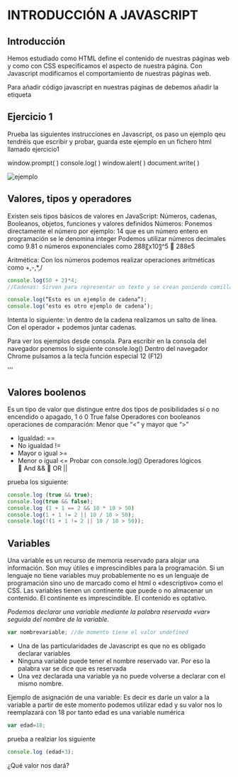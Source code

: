 # INTRODUCCIÓN A JAVASCRIPT

Introducción
---
Hemos estudiado como HTML define el contenido de nuestras páginas web y como con CSS especificamos el aspecto de nuestra página.
Con Javascript modificamos el comportamiento de nuestras páginas web.

Para añadir código javascript en nuestras páginas de debemos añadir la etiqueta <script> </script>


Ejercicio 1
---

Prueba las siguientes instrucciones en Javascript, os paso un ejemplo qeu tendréis que escribir y probar, guarda este ejemplo en un fichero html llamado
ejercicio1

window.prompt( )
console.log( )
window.alert( )
document.write( )

![ejemplo](https://francescricart.com/wp-content/uploads/2018/01/comandos-elementales-javascript.png "ejemplo1")

Valores, tipos y operadores
---
Existen seis tipos básicos de valores en JavaScript:
	Números, cadenas, Booleanos, objetos, funciones y valores definidos
Números: Ponemos directamente el número por ejemplo: 14 que es un número entero en programación se le denomina integer 
Podemos utilizar números decimales como 9.81 o números exponenciales como 288〖x10〗^5  288e5

Aritmética: Con los números podemos realizar operaciones aritméticas como +,-,*,/

```javascript
console.log(50 + 2)*4;
//Cadenas: Sirven para representar un texto y se crean poniendo comillas simples o dobles

console.log(“Esto es un ejemplo de cadena”);
console.log(‘esto es otro ejemplo de cadena’);
```
Intenta lo siguiente:
\n dentro de la cadena realizamos un salto de línea.
Con el operador + podemos juntar cadenas.

Para ver los ejemplos desde consola.
Para escribir en la consola del navegador ponemos lo siguiente console.log()
Dentro del navegador Chrome pulsamos a la tecla función especial 12 (F12)


'''

Valores boolenos
---

Es un tipo de valor que distingue entre dos tipos de posibilidades sí o no encendido o apagado, 1 ó 0
True false
Operadores con booleanos 
operaciones de comparación:
Menor que “<” y  mayor que “>” 

*	Igualdad: ==
*	No igualdad !=
*	Mayor o igual >=
*	Menor o igual <=
 Probar con console.log()
Operadores lógicos	
	And && 
	OR ||

prueba los siguiente:
```javascript
console.log (true && true);
console.log(true && false);
console.log (1 + 1 == 2 && 10 * 10 > 50)
console.log(1 + 1 != 2 || 10 / 10 > 50);
console.log(!(1 + 1 != 2 || 10 / 10 > 50)); 
```


Variables
---

Una variable es un recurso de memoria reservado para alojar una información. Son muy útiles e imprescindibles para la programación. Si un lenguaje no tiene variables muy probablemente no es un lenguaje de programación sino uno de marcado como el html o «descriptivo» como el CSS.
Las variables tienen un continente que puede o no almacenar un contenido. El continente es imprescindible. El contenido es optativo.

*Podemos declarar una variable mediante la palabra reservada «var» seguida del nombre de la variable.*
```javascript
var nombrevariable; //de momento tiene el valor undefined
```

* Una de las particularidades de Javascript es que no es obligado declarar variables
* Ninguna variable puede tener el nombre reservado var. Por eso la palabra var se dice que es reservada
* Una vez declarada una variable ya no puede volverse a declarar con el mismo nombre. 

Ejemplo de asignación de una variable: Es decir es darle un valor a la variable
a partir de este momento podemos utilizar edad y su valor nos lo reemplazará con 18 por tanto edad es una variable numérica 
```javascript
var edad=18;
```

prueba a realziar los siguiente
```javascript
console.log (edad+3);  
```
¿Qué valor nos dará?

